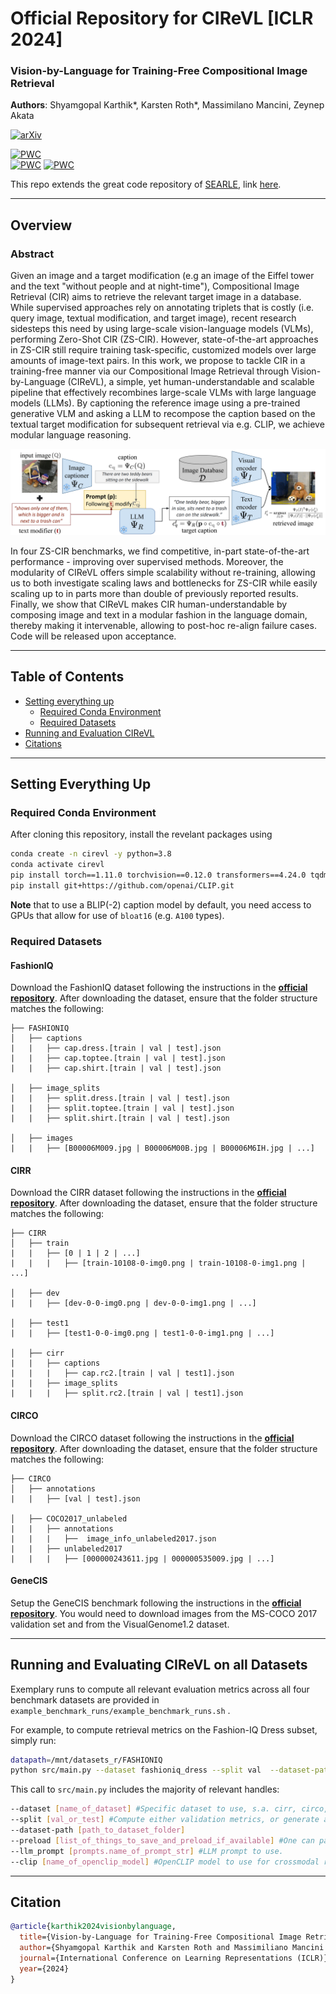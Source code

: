 # Official Repository for CIReVL [ICLR 2024]

### Vision-by-Language for Training-Free Compositional Image Retrieval

__Authors__: Shyamgopal Karthik*, Karsten Roth*, Massimilano Mancini, Zeynep Akata

[![arXiv](https://img.shields.io/badge/arXiv-Paper-<COLOR>.svg)](https://arxiv.org/abs/2310.09291)  	

[![PWC](https://img.shields.io/endpoint.svg?url=https://paperswithcode.com/badge/vision-by-language-for-training-free/zero-shot-composed-image-retrieval-zs-cir-on)](https://paperswithcode.com/sota/zero-shot-composed-image-retrieval-zs-cir-on?p=vision-by-language-for-training-free)   
[![PWC](https://img.shields.io/endpoint.svg?url=https://paperswithcode.com/badge/vision-by-language-for-training-free/zero-shot-composed-image-retrieval-zs-cir-on-1)](https://paperswithcode.com/sota/zero-shot-composed-image-retrieval-zs-cir-on-1?p=vision-by-language-for-training-free)
[![PWC](https://img.shields.io/endpoint.svg?url=https://paperswithcode.com/badge/vision-by-language-for-training-free/zero-shot-composed-image-retrieval-zs-cir-on-2)](https://paperswithcode.com/sota/zero-shot-composed-image-retrieval-zs-cir-on-1?p=vision-by-language-for-training-free)

This repo extends the great code repository of [SEARLE](https://arxiv.org/abs/2303.15247), link [here](https://github.com/miccunifi/SEARLE).

---

## Overview

### Abstract

Given an image and a target modification (e.g an image of the Eiffel tower and the text "without people and at night-time"), Compositional Image Retrieval (CIR) aims to retrieve the relevant target image in a database. While supervised approaches rely on annotating triplets that is costly (i.e. query image, textual modification, and target image), recent research sidesteps this need by using large-scale vision-language models (VLMs), performing Zero-Shot CIR (ZS-CIR). However, state-of-the-art approaches in ZS-CIR still require training task-specific, customized models over large amounts of image-text pairs. In this work, we propose to tackle CIR in a training-free manner via our Compositional Image Retrieval through Vision-by-Language (CIReVL), a simple, yet human-understandable and scalable pipeline that effectively recombines large-scale VLMs with large language models (LLMs). By captioning the reference image using a pre-trained generative VLM and asking a LLM to recompose the caption based on the textual target modification for subsequent retrieval via e.g. CLIP, we achieve modular language reasoning. 

![](assets/arch.png "Pipeline for Training-Free CIR using Vision-by-Language")

In four ZS-CIR benchmarks, we find competitive, in-part state-of-the-art performance - improving over supervised methods. Moreover, the modularity of CIReVL offers simple scalability without re-training, allowing us to both investigate scaling laws and bottlenecks for ZS-CIR while easily scaling up to in parts more than double of previously reported results. Finally, we show that CIReVL makes CIR human-understandable by composing image and text in a modular fashion in the language domain, thereby making it intervenable, allowing to post-hoc re-align failure cases. Code will be released upon acceptance.

---

## Table of Contents

- [Setting everything up](#setting-everything-up)
   - [Required Conda Environment](#required-conda-environment)
   - [Required Datasets](#required-datasets)
- [Running and Evaluation CIReVL](#running-and-evaluating-cirevl-on-all-datasets)
- [Citations](#citation)


---

## Setting Everything Up

### Required Conda Environment

After cloning this repository, install the revelant packages using

```sh
conda create -n cirevl -y python=3.8
conda activate cirevl
pip install torch==1.11.0 torchvision==0.12.0 transformers==4.24.0 tqdm termcolor pandas==1.4.2 openai==0.28.0 salesforce-lavis open_clip_torch
pip install git+https://github.com/openai/CLIP.git
```

__Note__ that to use a BLIP(-2) caption model by default, you need access to GPUs that allow for use of `bloat16` (e.g. `A100` types).

### Required Datasets

#### FashionIQ

Download the FashionIQ dataset following the instructions in
the [**official repository**](https://github.com/XiaoxiaoGuo/fashion-iq). 
After downloading the dataset, ensure that the folder structure matches the following:

```
├── FASHIONIQ
│   ├── captions
|   |   ├── cap.dress.[train | val | test].json
|   |   ├── cap.toptee.[train | val | test].json
|   |   ├── cap.shirt.[train | val | test].json

│   ├── image_splits
|   |   ├── split.dress.[train | val | test].json
|   |   ├── split.toptee.[train | val | test].json
|   |   ├── split.shirt.[train | val | test].json

│   ├── images
|   |   ├── [B00006M009.jpg | B00006M00B.jpg | B00006M6IH.jpg | ...]
```

#### CIRR

Download the CIRR dataset following the instructions in the [**official repository**](https://github.com/Cuberick-Orion/CIRR).
After downloading the dataset, ensure that the folder structure matches the following:

```
├── CIRR
│   ├── train
|   |   ├── [0 | 1 | 2 | ...]
|   |   |   ├── [train-10108-0-img0.png | train-10108-0-img1.png | ...]

│   ├── dev
|   |   ├── [dev-0-0-img0.png | dev-0-0-img1.png | ...]

│   ├── test1
|   |   ├── [test1-0-0-img0.png | test1-0-0-img1.png | ...]

│   ├── cirr
|   |   ├── captions
|   |   |   ├── cap.rc2.[train | val | test1].json
|   |   ├── image_splits
|   |   |   ├── split.rc2.[train | val | test1].json
```

#### CIRCO

Download the CIRCO dataset following the instructions in the [**official repository**](https://github.com/miccunifi/CIRCO).
After downloading the dataset, ensure that the folder structure matches the following:

```
├── CIRCO
│   ├── annotations
|   |   ├── [val | test].json

│   ├── COCO2017_unlabeled
|   |   ├── annotations
|   |   |   ├──  image_info_unlabeled2017.json
|   |   ├── unlabeled2017
|   |   |   ├── [000000243611.jpg | 000000535009.jpg | ...]
```


#### GeneCIS
Setup the GeneCIS benchmark following the instructions in the [**official repository**](https://github.com/facebookresearch/genecis). You would need to download images from the MS-COCO 2017 validation set and from the VisualGenome1.2 dataset. 



---

## Running and Evaluating CIReVL on all Datasets

Exemplary runs to compute all relevant evaluation metrics across all four benchmark datasets are provided in `example_benchmark_runs/example_benchmark_runs.sh` .

For example, to compute retrieval metrics on the Fashion-IQ Dress subset, simply run:

```sh
datapath=/mnt/datasets_r/FASHIONIQ
python src/main.py --dataset fashioniq_dress --split val  --dataset-path $datapath --preload img_features captions mods --llm_prompt prompts.structural_modifier_prompt_fashion --clip ViT-B-32
```

This call to `src/main.py` includes the majority of relevant handles:

```sh
--dataset [name_of_dataset] #Specific dataset to use, s.a. cirr, circo, fashioniq_dress, fashioniq_shirt (...)
--split [val_or_test] #Compute either validation metrics, or generate a test submission file where needed (cirr, circo).
--dataset-path [path_to_dataset_folder]
--preload [list_of_things_to_save_and_preload_if_available] #One can pass img_features, captions and mods (modified captions). Depending on which is passed, the correspondingly generated img_features, BLIP-captions and LLM-modified captions will be stored. If the script is called again using the same parameters, the saved data is loaded instead - which is much quicker. This is particularly useful when switching different models (such as the llm for different modified captions, or the retrieval model via img_features).
--llm_prompt [prompts.name_of_prompt_str] #LLM prompt to use.
--clip [name_of_openclip_model] #OpenCLIP model to use for crossmodal retrieval.
```

---

## Citation

```bibtex
@article{karthik2024visionbylanguage,
  title={Vision-by-Language for Training-Free Compositional Image Retrieval},
  author={Shyamgopal Karthik and Karsten Roth and Massimiliano Mancini and Zeynep Akata},
  journal={International Conference on Learning Representations (ICLR)},
  year={2024}
}

```

